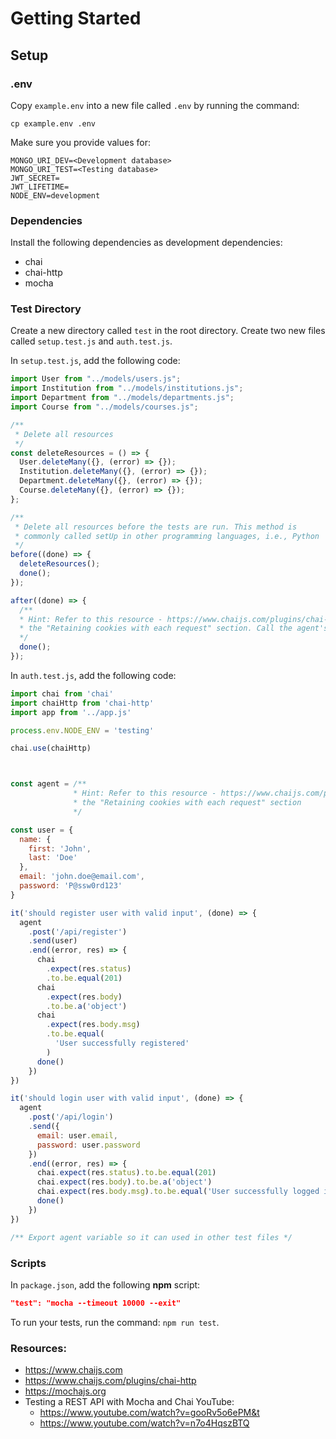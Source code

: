 # Getting Started

## Setup

### .env

Copy `example.env` into a new file called `.env` by running the command:

```
cp example.env .env
```

Make sure you provide values for:

```
MONGO_URI_DEV=<Development database>
MONGO_URI_TEST=<Testing database>
JWT_SECRET=
JWT_LIFETIME=
NODE_ENV=development
```

### Dependencies

Install the following dependencies as development dependencies:

- chai
- chai-http
- mocha

### Test Directory

Create a new directory called `test` in the root directory. Create two new files called `setup.test.js` and `auth.test.js`.

In `setup.test.js`, add the following code:

```js
import User from "../models/users.js";
import Institution from "../models/institutions.js";
import Department from "../models/departments.js";
import Course from "../models/courses.js";

/**
 * Delete all resources
 */
const deleteResources = () => {
  User.deleteMany({}, (error) => {});
  Institution.deleteMany({}, (error) => {});
  Department.deleteMany({}, (error) => {});
  Course.deleteMany({}, (error) => {});
};

/**
 * Delete all resources before the tests are run. This method is
 * commonly called setUp in other programming languages, i.e., Python
 */
before((done) => {
  deleteResources();
  done();
});

after((done) => {
  /**
  * Hint: Refer to this resource - https://www.chaijs.com/plugins/chai-http, specifically 
  * the "Retaining cookies with each request" section. Call the agent's close function
  */
  done();
});
```

In `auth.test.js`, add the following code:

```js
import chai from 'chai'
import chaiHttp from 'chai-http'
import app from '../app.js'

process.env.NODE_ENV = 'testing'

chai.use(chaiHttp)



const agent = /**
              * Hint: Refer to this resource - https://www.chaijs.com/plugins/chai-http, specifically 
              * the "Retaining cookies with each request" section
              */

const user = {
  name: {
    first: 'John',
    last: 'Doe'
  },
  email: 'john.doe@email.com',
  password: 'P@ssw0rd123'
}

it('should register user with valid input', (done) => {
  agent
    .post('/api/register')
    .send(user)
    .end((error, res) => {
      chai
        .expect(res.status)
        .to.be.equal(201)
      chai
        .expect(res.body)
        .to.be.a('object')
      chai
        .expect(res.body.msg)
        .to.be.equal(
          'User successfully registered'
        )
      done()
    })
})

it('should login user with valid input', (done) => {
  agent
    .post('/api/login')
    .send({
      email: user.email,
      password: user.password
    })
    .end((error, res) => {
      chai.expect(res.status).to.be.equal(201)
      chai.expect(res.body).to.be.a('object')
      chai.expect(res.body.msg).to.be.equal('User successfully logged in')
      done()
    })
})

/** Export agent variable so it can used in other test files */
```

### Scripts

In `package.json`, add the following **npm** script:

```json
"test": "mocha --timeout 10000 --exit"
```

To run your tests, run the command: `npm run test`.

### Resources:

- https://www.chaijs.com
- https://www.chaijs.com/plugins/chai-http
- https://mochajs.org
- Testing a REST API with Mocha and Chai YouTube:
  - https://www.youtube.com/watch?v=gooRv5o6ePM&t
  - https://www.youtube.com/watch?v=n7o4HqszBTQ

